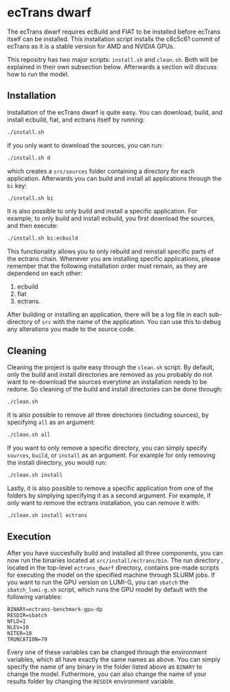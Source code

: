 # ecTrans dwarf

The ecTrans dwarf requires ecBuild and FIAT to be installed before ecTrans
itself can be installed. This installation script installs the c8c5c61 commit
of ecTrans as it is a stable version for AMD and NVIDIA GPUs.

This repositry has two major scripts: `install.sh` and `clean.sh`. Both will
be explained in their own subsection below. Afterwards a section will discuss
how to run the model.

## Installation

Installation of the ecTrans dwarf is quite easy. 
You can download, build, and install ecbuild, fiat, and ectrans itself by
running:

```bash
./install.sh
```

If you only want to download the sources, you can run:

```bash
./install.sh d
```

which creates a `src/sources` folder containing a directory for each
application. Afterwards you can build and install all applications through the
`bi` key:

```bash
./install.sh bi
```

It is also possible to only build and install a specific application. 
For example, to only build and install ecbuild, you first download the sources, 
and then execute:

```bash
./install.sh bi:ecbuild
```

This functionality allows you to only rebuild and reinstall specific parts
of the ectrans chain. Whenever you are installing specific applications, please
remember that the following installation order must remain, as they are 
dependend on each other:

1. ecbuild
2. fiat
3. ectrans.

After building or installing an application, there will be a log file in each
sub-directory of `src` with the name of the application. You can use
this to debug any alterations you made to the source code.

## Cleaning

Cleaning the project is quite easy through the `clean.sh` script. By default,
only the build and install directories are removed as you probably do not want
to re-download the sources everytime an installation needs to be redone.
So cleaning of the build and install directories can be done through:

```bash
./clean.sh
```

It is also possible to remove all three directories (including sources), by
specifying `all` as an argument:

```bash
./clean.sh all
```

If you want to only remove a specific directory, you can simply specify 
`sources`, `build`, or `install` as an argument. For example for only removing
the install directory, you would run:

```bash
./clean.sh install
```

Lastly, it is also possible to remove a specific application from one of the
folders by simplying specifying it as a second argument. For example, if only
want to remove the ectrans installation, you can remove it with:

```bash
./clean.sh install ectrans
```

## Execution

After you have succesfully build and installed all three components, you can
now run the binaries located at `src/install/ectrans/bin`. The run directory 
, located in the top-level `ectrans_dwarf` directory, contains pre-made scripts
for executing the model on the specified machine through SLURM jobs. If you 
want to run the GPU version on LUMI-G, you can `sbatch` the `sbatch_lumi-g.sh`
script, which runs the GPU model by default with the following variables:

```console
BINARY=ectrans-benchmark-gpu-dp
RESDIR=sbatch
NFLD=1
NLEV=10
NITER=10
TRUNCATION=79
```

Every one of these variables can be changed through the environment variables,
which all have exactly the same names as above. You can simply specify the name
of any binary in the folder listed above as `BINARY` to change the model.
Futhermore, you can also change the name of your results folder by changing the
`RESDIR` environment variable.
